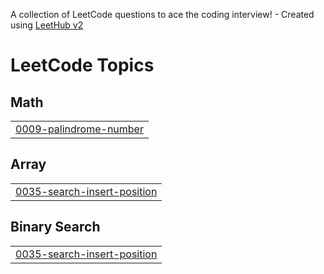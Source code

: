 A collection of LeetCode questions to ace the coding interview! - Created using [LeetHub v2](https://github.com/arunbhardwaj/LeetHub-2.0)
<!---LeetCode Topics Start-->
# LeetCode Topics
## Math
|  |
| ------- |
| [0009-palindrome-number](https://github.com/Nilauvarasi-VS/LeetCode/tree/master/0009-palindrome-number) |
## Array
|  |
| ------- |
| [0035-search-insert-position](https://github.com/Nilauvarasi-VS/LeetCode/tree/master/0035-search-insert-position) |
## Binary Search
|  |
| ------- |
| [0035-search-insert-position](https://github.com/Nilauvarasi-VS/LeetCode/tree/master/0035-search-insert-position) |
<!---LeetCode Topics End-->